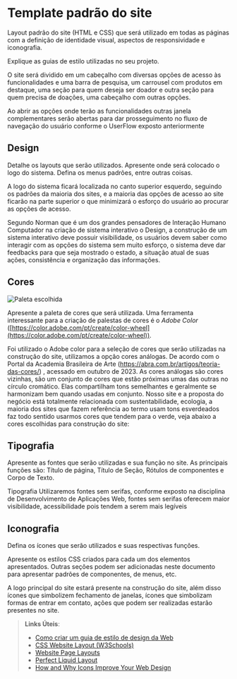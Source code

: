 # Template padrão do site

Layout padrão do site (HTML e CSS) que será utilizado em todas as páginas com a definição de identidade visual, aspectos de responsividade e iconografia.

Explique as guias de estilo utilizadas no seu projeto.

O site será dividido em um cabeçalho com diversas opções de acesso às funcionalidades e uma barra de pesquisa, um carrousel com produtos em destaque, uma seção para quem deseja ser doador e outra seção para quem precisa de doações, uma cabeçalho com outras opções.
 
Ao abrir as opções onde terão as funcionalidades outras janela complementares serão abertas para dar prosseguimento no fluxo de navegação do usuário conforme o UserFlow exposto anteriormente

## Design

Detalhe os layouts que serão utilizados. Apresente onde será colocado o logo do sistema. Defina os menus padrões, entre outras coisas.

A logo do sistema ficará localizada no canto superior esquerdo, seguindo os padrões da maioria dos sites, e a maioria das opções de acesso ao site ficarão na parte superior o que minimizará o esforço do usuário ao procurar as opções de acesso.
 
Segundo Norman que é um dos grandes pensadores de Interação Humano Computador na criação de sistema interativo o Design,  a construção de um sistema interativo deve possuir visibilidade, os usuários devem saber como interagir com as opções do sistema sem muito esforço, o sistema deve dar feedbacks para que seja mostrado o estado, a situação atual de suas ações, consistência e organização das informações.

## Cores
![Paleta escolhida](img/![Paletadecor](https://github.com/ICEI-PUC-Minas-PBR-SI/pbr-si-ads-2023-2-p1-tiaw-g6-tech-sustentavel/assets/142853949/8f892316-da0d-4504-8c62-78436560ad1a)
)

Apresente a paleta de cores que será utilizada. Uma ferramenta interessante para a criação de palestas de cores é o *Adobe Color* ([https://color.adobe.com/pt/create/color-wheel](https://color.adobe.com/pt/create/color-wheel)).

Foi utilizado o Adobe color para a seleção de cores que serão utilizadas na construção do site, utilizamos a opção cores análogas. De acordo com o Portal da Academia Brasileira de Arte (https://abra.com.br/artigos/teoria-das-cores/) , acessado em outubro de 2023. As cores análogas são cores vizinhas, são um conjunto de cores que estão próximas umas das outras no círculo cromático. Elas compartilham tons semelhantes e geralmente se harmonizam bem quando usadas em conjunto.
Nosso site e a proposta do negócio está totalmente relacionada com sustentabilidade, ecologia, a maioria dos sites que fazem referência ao termo usam tons esverdeados faz todo sentido usarmos cores que tendem para o verde, veja abaixo a cores escolhidas para construção do site:

 

## Tipografia

Apresente as fontes que serão utilizadas e sua função no site. As principais funções são: Título de página, Título de Seção, Rótulos de componentes e Corpo de Texto.

Tipografia
Utilizaremos fontes sem serifas, conforme exposto na disciplina de Desenvolvimento de Aplicações Web, fontes sem serifas oferecem maior visibilidade, acessibilidade pois tendem a serem mais legíveis


## Iconografia

Defina os ícones que serão utilizados e suas respectivas funções.

Apresente os estilos CSS criados para cada um dos elementos apresentados.
Outras seções podem ser adicionadas neste documento para apresentar padrões de componentes, de menus, etc.

A logo principal do site estará presente na construção do site, além disso ícones que simbolizem fechamento de janelas, ícones que simbolizam formas de entrar em contato, ações que podem ser realizadas estarão presentes no site.



> **Links Úteis**:
>
> -  [Como criar um guia de estilo de design da Web](https://edrodrigues.com.br/blog/como-criar-um-guia-de-estilo-de-design-da-web/#)
> - [CSS Website Layout (W3Schools)](https://www.w3schools.com/css/css_website_layout.asp)
> - [Website Page Layouts](http://www.cellbiol.com/bioinformatics_web_development/chapter-3-your-first-web-page-learning-html-and-css/website-page-layouts/)
> - [Perfect Liquid Layout](https://matthewjamestaylor.com/perfect-liquid-layouts)
> - [How and Why Icons Improve Your Web Design](https://usabilla.com/blog/how-and-why-icons-improve-you-web-design/)
